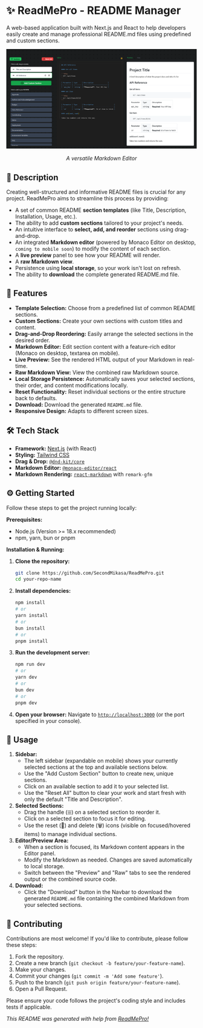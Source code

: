 # ✨ ReadMePro - README Manager 

A web-based application built with Next.js and React to help developers easily create and manage professional README.md files using predefined and custom sections.

<!-- 📸 Add a screenshot or GIF demo of the application here! -->
![DevDraws Screenshot](./public/demo.png)  
*<p align="center">A versatile Markdown Editor</p>*

## 🚀 Description

Creating well-structured and informative README files is crucial for any project. ReadMePro aims to streamline this process by providing:

*   A set of common README **section templates** (like Title, Description, Installation, Usage, etc.).
*   The ability to add **custom sections** tailored to your project's needs.
*   An intuitive interface to **select, add, and reorder** sections using drag-and-drop.
*   An integrated **Markdown editor** (powered by Monaco Editor on desktop, `coming to mobile soon`) to modify the content of each section.
*   A **live preview** panel to see how your README will render.
*   A **raw Markdown view**.
*   Persistence using **local storage**, so your work isn't lost on refresh.
*   The ability to **download** the complete generated README.md file.

## 🌟 Features

*   **Template Selection:** Choose from a predefined list of common README sections.
*   **Custom Sections:** Create your own sections with custom titles and content.
*   **Drag-and-Drop Reordering:** Easily arrange the selected sections in the desired order.
*   **Markdown Editor:** Edit section content with a feature-rich editor (Monaco on desktop, textarea on mobile).
*   **Live Preview:** See the rendered HTML output of your Markdown in real-time.
*   **Raw Markdown View:** View the combined raw Markdown source.
*   **Local Storage Persistence:** Automatically saves your selected sections, their order, and content modifications locally.
*   **Reset Functionality:** Reset individual sections or the entire structure back to defaults.
*   **Download:** Download the generated `README.md` file.
*   **Responsive Design:** Adapts to different screen sizes.

## 🛠️ Tech Stack

*   **Framework:** [Next.js](https://nextjs.org/) (with React)
*   **Styling:** [Tailwind CSS](https://tailwindcss.com/)
*   **Drag & Drop:** [`@dnd-kit/core`](https://dndkit.com/)
*   **Markdown Editor:** [`@monaco-editor/react`](https://github.com/suren-atoyan/monaco-react)
*   **Markdown Rendering:** [`react-markdown`](https://github.com/remarkjs/react-markdown) with `remark-gfm`


## ⚙️ Getting Started

Follow these steps to get the project running locally:

**Prerequisites:**

*   Node.js (Version >= 18.x recommended)
*   npm, yarn, bun or pnpm

**Installation & Running:**

1.  **Clone the repository:**
    ```bash
    git clone https://github.com/SecondMikasa/ReadMePro.git
    cd your-repo-name
    ```
2.  **Install dependencies:**
    ```bash
    npm install
    # or
    yarn install
    # or
    bun install
    # or
    pnpm install
    ```
3.  **Run the development server:**
    ```bash
    npm run dev
    # or
    yarn dev
    # or
    bun dev
    # or
    pnpm dev
    ```
4.  **Open your browser:**
    Navigate to [`http://localhost:3000`](http://localhost:3000) (or the port specified in your console).

## 📝 Usage

1.  **Sidebar:**
    *   The left sidebar (expandable on mobile) shows your currently selected sections at the top and available sections below.
    *   Use the "Add Custom Section" button to create new, unique sections.
    *   Click on an available section to add it to your selected list.
    *   Use the "Reset All" button to clear your work and start fresh with only the default "Title and Description".
2.  **Selected Sections:**
    *   Drag the handle (`☰`) on a selected section to reorder it.
    *   Click on a selected section to focus it for editing.
    *   Use the reset (🔄) and delete (🗑️) icons (visible on focused/hovered items) to manage individual sections.
3.  **Editor/Preview Area:**
    *   When a section is focused, its Markdown content appears in the Editor panel.
    *   Modify the Markdown as needed. Changes are saved automatically to local storage.
    *   Switch between the "Preview" and "Raw" tabs to see the rendered output or the combined source code.
4.  **Download:**
    *   Click the "Download" button in the Navbar to download the generated `README.md` file containing the combined Markdown from your selected sections.

## 🤝 Contributing

Contributions are most welcome! If you'd like to contribute, please follow these steps:

1.  Fork the repository.
2.  Create a new branch (`git checkout -b feature/your-feature-name`).
3.  Make your changes.
4.  Commit your changes (`git commit -m 'Add some feature'`).
5.  Push to the branch (`git push origin feature/your-feature-name`).
6.  Open a Pull Request.

Please ensure your code follows the project's coding style and includes tests if applicable.

*This README was generated with help from [ReadMePro!](https://readmepro.vercel.app/)*
